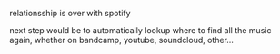 relationsship is over with spotify

next step would be to automatically lookup where to find all the music again, whether on bandcamp, youtube, soundcloud, other...